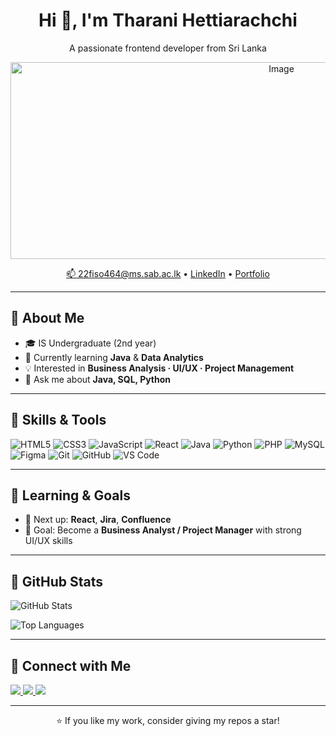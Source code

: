 <!--
README.md for your GitHub profile.
1) Upload your banner to this repo at images/banner.png
   (Repo name must be exactly your GitHub username)
2) Replace YOUR_USERNAME and placeholder links below.
-->

<!-- Banner (full-width, centered). Change the src if your file name/path differs -->

<h1 align="center">Hi 👋, I'm Tharani Hettiarachchi</h1>
<p align="center">A passionate frontend developer from Sri Lanka</p>


<p align="center">
  <img width="851" height="315" alt="Image" src="https://github.com/user-attachments/assets/715b6aea-cd18-49a6-a14c-ab4b526207ea" />
</p>

<p align="center">
  <a href="mailto:22fiso464@ms.sab.ac.lk">📫 22fiso464@ms.sab.ac.lk</a> •
  <a href="https://www.linkedin.com/in/YOUR_USERNAME">LinkedIn</a> •
  <a href="https://tharani.dev">Portfolio</a>
</p>

---

## 🔹 About Me
- 🎓 IS Undergraduate (2nd year)  
- 🌱 Currently learning **Java** & **Data Analytics**  
- 💡 Interested in **Business Analysis · UI/UX · Project Management**  
- 💬 Ask me about **Java, SQL, Python**  

---

## 🔹 Skills & Tools
<!-- Use shields.io badges; add/remove as you like -->
![HTML5](https://img.shields.io/badge/HTML5-E34F26?logo=html5&logoColor=white) 
![CSS3](https://img.shields.io/badge/CSS3-1572B6?logo=css3&logoColor=white)
![JavaScript](https://img.shields.io/badge/JavaScript-F7DF1E?logo=javascript&logoColor=000)
![React](https://img.shields.io/badge/React-20232A?logo=react&logoColor=61DAFB)
![Java](https://img.shields.io/badge/Java-ED8B00?logo=openjdk&logoColor=white)
![Python](https://img.shields.io/badge/Python-3776AB?logo=python&logoColor=white)
![PHP](https://img.shields.io/badge/PHP-777BB4?logo=php&logoColor=white)
![MySQL](https://img.shields.io/badge/MySQL-4479A1?logo=mysql&logoColor=white)
![Figma](https://img.shields.io/badge/Figma-F24E1E?logo=figma&logoColor=white)
![Git](https://img.shields.io/badge/Git-F05032?logo=git&logoColor=white)
![GitHub](https://img.shields.io/badge/GitHub-181717?logo=github&logoColor=white)
![VS Code](https://img.shields.io/badge/VS%20Code-007ACC?logo=visualstudiocode&logoColor=white)

---

## 🔹 Learning & Goals
- 📘 Next up: **React**, **Jira**, **Confluence**
- 🎯 Goal: Become a **Business Analyst / Project Manager** with strong UI/UX skills

---

## 🔹 GitHub Stats
<!-- Replace YOUR_USERNAME in the URLs -->
<p>
  <img src="https://github-readme-stats.vercel.app/api?username=YOUR_USERNAME&show_icons=true&rank_icon=github&hide_title=true" alt="GitHub Stats" />
</p>
<p>
  <img src="https://github-readme-stats.vercel.app/api/top-langs/?username=YOUR_USERNAME&layout=compact" alt="Top Languages" />
</p>

<!-- Optional activity graph
<img src="https://github-readme-activity-graph.vercel.app/graph?username=YOUR_USERNAME" alt="Activity Graph"/>
-->

---

## 🔹 Connect with Me
<a href="https://www.linkedin.com/in/YOUR_USERNAME">
  <img src="https://img.shields.io/badge/LinkedIn-0077B5?logo=linkedin&logoColor=white">
</a>
<a href="https://www.facebook.com/YOUR_USERNAME">
  <img src="https://img.shields.io/badge/Facebook-1877F2?logo=facebook&logoColor=white">
</a>
<a href="mailto:22fiso464@ms.sab.ac.lk">
  <img src="https://img.shields.io/badge/Email-181717?logo=gmail&logoColor=white">
</a>

---

<!-- Footer note -->
<p align="center">⭐️ If you like my work, consider giving my repos a star!</p>
